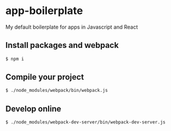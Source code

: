 # app-boilerplate
My default boilerplate for apps in Javascript and React

## Install packages and webpack
```bash
$ npm i
```

## Compile your project
```bash
$ ./node_modules/webpack/bin/webpack.js
```

## Develop online
```bash
$ ./node_modules/webpack-dev-server/bin/webpack-dev-server.js
```
